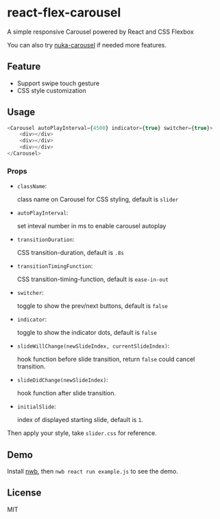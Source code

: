 # react-flex-carousel

A simple responsive Carousel powered by React and CSS Flexbox

You can also try [nuka-carousel](https://github.com/kenwheeler/nuka-carousel) if needed more features.

## Feature

* Support swipe touch gesture
* CSS style customization

## Usage
```js
<Carousel autoPlayInterval={4500} indicator={true} switcher={true}>
	<div></div>
	<div></div>
	<div></div>
</Carousel>
```

### Props

* `className`:

	class name on Carousel for CSS styling, default is `slider`

* `autoPlayInterval`:

	set inteval number in ms to enable carousel autoplay

* `transitionDuration`:

	CSS transition-duration, default is `.8s`

* `transitionTimingFunction`:

	CSS transition-timing-function, default is `ease-in-out`

* `switcher`:

	toggle to show the prev/next buttons, default is `false`

* `indicator`:

	toggle to show the indicator dots, default is `false`

* `slideWillChange(newSlideIndex, currentSlideIndex)`:

	hook function before slide transition, return `false` could cancel transition.

* `slideDidChange(newSlideIndex)`:

	hook function after slide transition.

* `initialSlide`:

	index of displayed starting slide, default is `1`.

Then apply your style, take `slider.css` for reference.

## Demo

Install [nwb](https://github.com/insin/nwb), then `nwb react run example.js` to see the demo.

## License

MIT

